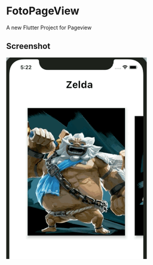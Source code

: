 

# FotoPageView

A new Flutter Project for Pageview


## Screenshot

![image](https://github.com/ly05010419/FotoPageView/blob/master/FotoPageView.gif?raw=true)

